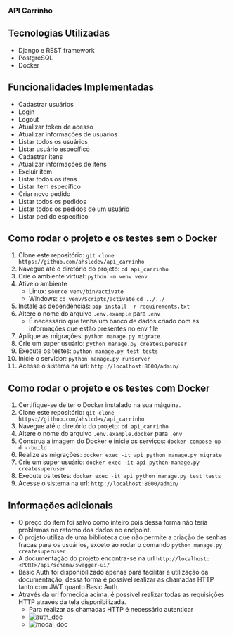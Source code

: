 ### API Carrinho

## Tecnologias Utilizadas
- Django e REST framework
- PostgreSQL
- Docker

## Funcionalidades Implementadas
- Cadastrar usuários
- Login
- Logout
- Atualizar token de acesso
- Atualizar informações de usuários
- Listar todos os usuários
- Listar usuário específico
- Cadastrar itens
- Atualizar informações de itens
- Excluir item
- Listar todos os itens
- Listar item específico
- Criar novo pedido
- Listar todos os pedidos
- Listar todos os pedidos de um usuário
- Listar pedido específico

## Como rodar o projeto e os testes sem o Docker
1. Clone este repositório: `git clone https://github.com/ahslcdev/api_carrinho`
2. Navegue até o diretório do projeto: `cd api_carrinho`
3. Crie o ambiente virtual: `python -m venv venv`
4. Ative o ambiente 
    * Linux: `source venv/bin/activate`
    * Windows: `cd venv/Scripts/activate`
                `cd ../../`
5. Instale as dependências: `pip install -r requirements.txt`
6. Altere o nome do arquivo `.env.example` para `.env`
    * É necessário que tenha um banco de dados criado com as informações que estão presentes no env file
7. Aplique as migrações: `python manage.py migrate`
8. Crie um super usuário: `python manage.py createsuperuser`
9. Execute os testes: `python manage.py test tests`
10. Inicie o servidor: `python manage.py runserver`
11. Acesse o sistema na url: `http://localhost:8000/admin/`

## Como rodar o projeto e os testes com Docker
1. Certifique-se de ter o Docker instalado na sua máquina.
2. Clone este repositório: `git clone https://github.com/ahslcdev/api_carrinho`
3. Navegue até o diretório do projeto: `cd api_carrinho`
4. Altere o nome do arquivo `.env.example.docker` para `.env`
5. Construa a imagem do Docker e inicie os serviços: `docker-compose up -d --build`
6. Realize as migrações: `docker exec -it api python manage.py migrate`
7. Crie um super usuário: `docker exec -it api python manage.py createsuperuser`
8. Execute os testes: `docker exec -it api python manage.py test tests`
9. Acesse o sistema na url: `http://localhost:8000/admin/`

## Informações adicionais
- O preço do item foi salvo como inteiro pois dessa forma não teria problemas no retorno dos dados no endpoint.
- O projeto utiliza de uma biblioteca que não permite a criação de senhas fracas para os usuários, exceto ao rodar o comando `python manage.py createsuperuser`
- A documentação do projeto encontra-se na url `http://localhost:<PORT>/api/schema/swagger-ui/`
- Basic Auth foi disponibilizado apenas para facilitar a utilização da documentação, dessa forma é possível realizar as chamadas HTTP tanto com JWT quanto Basic Auth
- Através da url fornecida acima, é possível realizar todas as requisições HTTP através da tela disponibilizada.
    - Para realizar as chamadas HTTP é necessário autenticar
    - ![auth_doc](https://github.com/ahslcdev/api_carrinho/assets/53409839/c844cdde-fed9-469c-ac61-818b8f1c5b17)
    - ![modal_doc](https://github.com/ahslcdev/api_carrinho/assets/53409839/48cf041b-bd99-422a-9c60-e92026981edc)


